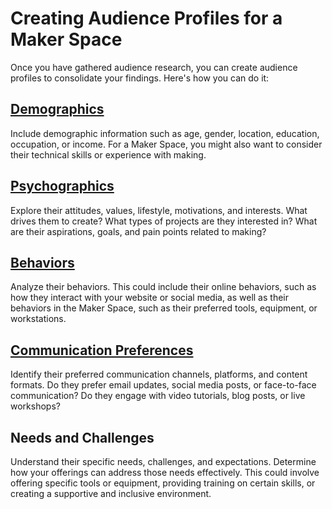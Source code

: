 # Creating Audience Profiles for a Maker Space

Once you have gathered audience research, you can create audience profiles to consolidate your findings. Here's how you can do it:

## [Demographics](https://github.com/mrthomware/MakerSpace/blob/main/MakerSpace/2.0_Identify_Your_Audience/Creating%20Audience%20Profiles/Demographics.md)
Include demographic information such as age, gender, location, education, occupation, or income. For a Maker Space, you might also want to consider their technical skills or experience with making.

## [Psychographics](https://github.com/mrthomware/MakerSpace/blob/main/MakerSpace/2.0_Identify_Your_Audience/Creating%20Audience%20Profiles/Psychographics.md)
Explore their attitudes, values, lifestyle, motivations, and interests. What drives them to create? What types of projects are they interested in? What are their aspirations, goals, and pain points related to making?

## [Behaviors](https://github.com/mrthomware/MakerSpace/blob/main/MakerSpace/2.0_Identify_Your_Audience/Creating%20Audience%20Profiles/Behaviors.md)
Analyze their behaviors. This could include their online behaviors, such as how they interact with your website or social media, as well as their behaviors in the Maker Space, such as their preferred tools, equipment, or workstations.

## [Communication Preferences](https://github.com/mrthomware/MakerSpace/blob/main/MakerSpace/2.0_Identify_Your_Audience/Creating%20Audience%20Profiles/Communication%20Preferences.md)
Identify their preferred communication channels, platforms, and content formats. Do they prefer email updates, social media posts, or face-to-face communication? Do they engage with video tutorials, blog posts, or live workshops?

## Needs and Challenges
Understand their specific needs, challenges, and expectations. Determine how your offerings can address those needs effectively. This could involve offering specific tools or equipment, providing training on certain skills, or creating a supportive and inclusive environment.
